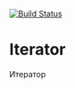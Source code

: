[![Build Status](https://travis-ci.org/Jagepard/PhpDesignPatterns-Iterator.svg?branch=master)](https://travis-ci.org/Jagepard/PhpDesignPatterns-Iterator)

# Iterator
Итератор
